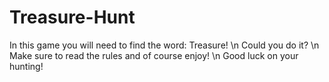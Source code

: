 # Treasure-Hunt
In this game you will need to find the word: Treasure! \n
Could you do it? \n
Make sure to read the rules and of course enjoy! \n
Good luck on your hunting! 
